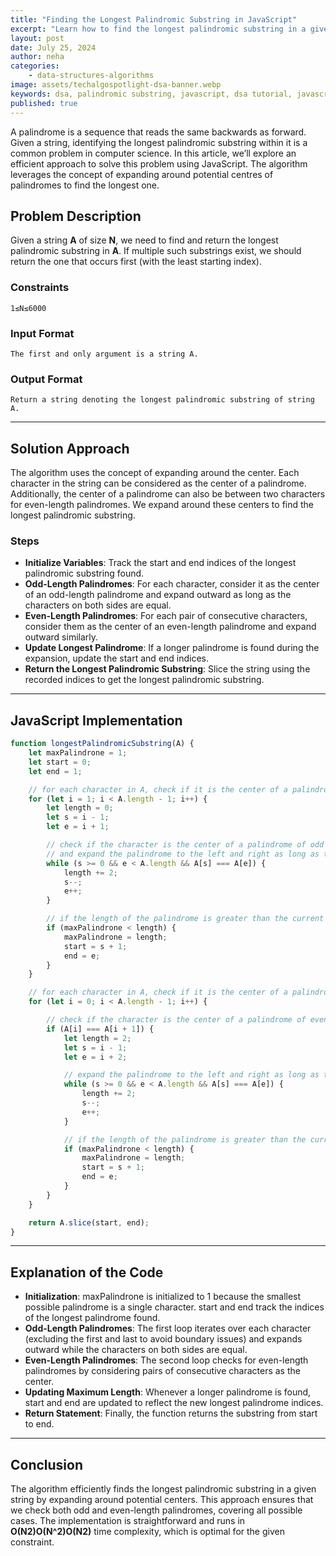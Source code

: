 ```yaml
---
title: "Finding the Longest Palindromic Substring in JavaScript"
excerpt: "Learn how to find the longest palindromic substring in a given string using JavaScript. This guide covers the problem statement, approach, and code implementation to help you solve this problem efficiently."
layout: post
date: July 25, 2024
author: neha
categories:
    - data-structures-algorithms
image: assets/techalgospotlight-dsa-banner.webp
keywords: dsa, palindromic substring, javascript, dsa tutorial, javascript programming language, javascript for beginners
published: true
---
```


A palindrome is a sequence that reads the same backwards as forward. Given a string, identifying the longest palindromic substring within it is a common problem in computer science. In this article, we’ll explore an efficient approach to solve this problem using JavaScript. The algorithm leverages the concept of expanding around potential centres of palindromes to find the longest one.

Problem Description
-------------------

Given a string **A** of size **N**, we need to find and return the longest palindromic substring in **A**. If multiple such substrings exist, we should return the one that occurs first (with the least starting index).

### Constraints

```plaintext
1≤N≤6000
```

### Input Format

```plaintext
The first and only argument is a string A.
```

### Output Format

```plaintext
Return a string denoting the longest palindromic substring of string A.
```
* * *

Solution Approach
-----------------

The algorithm uses the concept of expanding around the center. Each character in the string can be considered as the center of a palindrome. Additionally, the center of a palindrome can also be between two characters for even-length palindromes. We expand around these centers to find the longest palindromic substring.

### Steps

*   **Initialize Variables**: Track the start and end indices of the longest palindromic substring found.
*   **Odd-Length Palindromes**: For each character, consider it as the center of an odd-length palindrome and expand outward as long as the characters on both sides are equal.
*   **Even-Length Palindromes**: For each pair of consecutive characters, consider them as the center of an even-length palindrome and expand outward similarly.
*   **Update Longest Palindrome**: If a longer palindrome is found during the expansion, update the start and end indices.
*   **Return the Longest Palindromic Substring**: Slice the string using the recorded indices to get the longest palindromic substring.

* * *

JavaScript Implementation
-------------------------

```js
function longestPalindromicSubstring(A) {
    let maxPalindrone = 1;
    let start = 0;
    let end = 1;

    // for each character in A, check if it is the center of a palindrome of odd length
    for (let i = 1; i < A.length - 1; i++) {
        let length = 0;
        let s = i - 1;
        let e = i + 1;

        // check if the character is the center of a palindrome of odd length
        // and expand the palindrome to the left and right as long as the characters match
        while (s >= 0 && e < A.length && A[s] === A[e]) {
            length += 2;
            s--;
            e++;
        }

        // if the length of the palindrome is greater than the current max, update the max
        if (maxPalindrone < length) {
            maxPalindrone = length;
            start = s + 1;
            end = e;
        }
    }

    // for each character in A, check if it is the center of a palindrome of even length
    for (let i = 0; i < A.length - 1; i++) {

        // check if the character is the center of a palindrome of even length
        if (A[i] === A[i + 1]) {
            let length = 2;
            let s = i - 1;
            let e = i + 2;

            // expand the palindrome to the left and right as long as the characters match
            while (s >= 0 && e < A.length && A[s] === A[e]) {
                length += 2;
                s--;
                e++;
            }

            // if the length of the palindrome is greater than the current max, update the max
            if (maxPalindrone < length) {
                maxPalindrone = length;
                start = s + 1;
                end = e;
            }
        }
    }

    return A.slice(start, end);
}
```


* * *

Explanation of the Code
-----------------------

*   **Initialization**: maxPalindrone is initialized to 1 because the smallest possible palindrome is a single character. start and end track the indices of the longest palindrome found.
*   **Odd-Length Palindromes**: The first loop iterates over each character (excluding the first and last to avoid boundary issues) and expands outward while the characters on both sides are equal.
*   **Even-Length Palindromes**: The second loop checks for even-length palindromes by considering pairs of consecutive characters as the center.
*   **Updating Maximum Length**: Whenever a longer palindrome is found, start and end are updated to reflect the new longest palindrome indices.
*   **Return Statement**: Finally, the function returns the substring from start to end.

* * *

Conclusion
----------

The algorithm efficiently finds the longest palindromic substring in a given string by expanding around potential centers. This approach ensures that we check both odd and even-length palindromes, covering all possible cases. The implementation is straightforward and runs in **O(N2)O(N^2)O(N2)** time complexity, which is optimal for the given constraint.